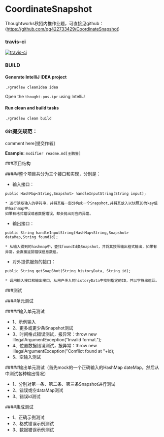 # CoordinateSnapshot
Thoughtworks秋招内推作业题，可直接见github：(https://github.com/qq422733429/CoordinateSnapshot)

### travis-ci
[![travis-ci](https://api.travis-ci.org/qq422733429/CoordinateSnapshot.svg)](https://travis-ci.org/qq422733429/CoordinateSnapshot-pos)

### BUILD

#### Generate IntelliJ IDEA project
`./gradlew cleanIdea idea`

Open the `thought-pos.ipr` using IntelliJ

#### Run clean and build tasks
`./gradlew clean build`

### Git提交规范：

comment here[提交作者] 

**Example:** `modifier readme.md[王鹏鉴]`

###项目结构

#####整个项目共分为三个接口和实现，分别是：

* 输入接口： 
```
public HashMap<String,Snapshot> handleInputString(String input);
```
    * 逐行读取输入的字符串，并将其每一部分构成一个Snapshot,并将其放入以快照ID为key值的hashmap中，
    如果有格式错误或者数据错误，都会抛出对应的异常。
* 输出接口： 
```
public String handleInputString(HashMap<String,Snapshot> dataMap,String foundId);
```
    * 从输入得到的hashmap中，查找foundId条Snapshot，并将其按照输出格式输出，如果有异常，会直接返回错误信息数组。
* 对外提供服务的接口： 
```
public String getSnapShot(String historyData, String id);
```
    * 调用输入接口和输出接口，从用户传入的historyData中找到指定的ID，并以字符串返回。
   
###测试

####单元测试

#####输入单元测试
* 1、示例输入
* 2、更多或更少条Snapshot测试
* 3、时间格式错误测试，报异常：throw new IllegalArgumentException("Invalid format.");
* 4、位置数据错误测试，报异常：throw new IllegalArgumentException("Conflict found at "+id);
* 5、空输入测试

#####输出单元测试（首先mock的一个正确输入的HashMap dateMap，然后从中测试各种输出情况）
* 1、分别对第一条、第二条、第三条Snapshot进行测试
* 2、错误或空dataMap测试
* 3、错误id测试

####集成测试
* 1、正确示例测试
* 2、格式错误示例测试
* 3、数据错误示例测试
